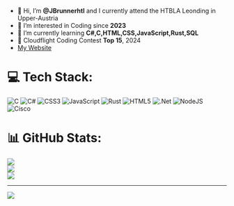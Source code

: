 - 👋 Hi, I’m **@JBrunnerhtl** and I currently attend the HTBLA Leonding in Upper-Austria
- 👀 I’m interested in Coding since **2023**
- 🌱 I’m currently learning **C#,C,HTML,CSS,JavaScript,Rust,SQL**
- 🥇 Cloudflight Coding Contest **Top 15**, 2024
- [My Website](https://jbrunnerhtl.github.io/My-Website/)


# 💻 Tech Stack:
![C](https://img.shields.io/badge/c-%2300599C.svg?style=for-the-badge&logo=c&logoColor=white) ![C#](https://img.shields.io/badge/c%23-%23239120.svg?style=for-the-badge&logo=csharp&logoColor=white) ![CSS3](https://img.shields.io/badge/css3-%231572B6.svg?style=for-the-badge&logo=css3&logoColor=white) ![JavaScript](https://img.shields.io/badge/javascript-%23323330.svg?style=for-the-badge&logo=javascript&logoColor=%23F7DF1E) ![Rust](https://img.shields.io/badge/rust-%23000000.svg?style=for-the-badge&logo=rust&logoColor=white) ![HTML5](https://img.shields.io/badge/html5-%23E34F26.svg?style=for-the-badge&logo=html5&logoColor=white) ![.Net](https://img.shields.io/badge/.NET-5C2D91?style=for-the-badge&logo=.net&logoColor=white) ![NodeJS](https://img.shields.io/badge/node.js-6DA55F?style=for-the-badge&logo=node.js&logoColor=white) ![Cisco](https://img.shields.io/badge/cisco-%23049fd9.svg?style=for-the-badge&logo=cisco&logoColor=black)
# 📊 GitHub Stats:
![](https://github-readme-stats.vercel.app/api?username=JBrunnerhtl&theme=dark&hide_border=false&include_all_commits=false&count_private=false)<br/>
![](https://nirzak-streak-stats.vercel.app/?user=JBrunnerhtl&theme=dark&hide_border=false)<br/>
![](https://github-readme-stats.vercel.app/api/top-langs/?username=JBrunnerhtl&theme=dark&hide_border=false&include_all_commits=false&count_private=false&layout=compact)

---
[![](https://visitcount.itsvg.in/api?id=JBrunnerhtl&icon=0&color=0)](https://visitcount.itsvg.in)

<!-- Proudly created with GPRM ( https://gprm.itsvg.in ) -->
